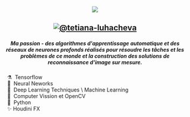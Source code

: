 ##### <p align="center">![](https://img.shields.io/badge/Telegram-%40terratsukiyomi-white)  </p>    
## <p align="center">[![@tetiana-luhacheva](https://img.shields.io/badge/LinkedIN-%40tetiana--luhacheva-blue)](https://www.linkedin.com/in/tetiana-luhacheva/)  </p>  

##### <p align="center">Ma passion - des algorithmes d'apprentissage automatique et des réseaux de neurones profonds réalisés pour résoudre les tâches et les problèmes de ce monde et la construction des solutions de reconnaissance d'image sur mesure.</p>

&nbsp;&nbsp;&nbsp;&nbsp;⚗️&nbsp;&nbsp;Tensorflow</br>
&nbsp;&nbsp;&nbsp;&nbsp;🧹&nbsp;&nbsp;Neural Neworks</br>
&nbsp;&nbsp;&nbsp;&nbsp;🔮&nbsp;&nbsp;Deep Learning Techniques \ Machine Learning</br>
&nbsp;&nbsp;&nbsp;&nbsp;🐲&nbsp;&nbsp;Computer Vission et OpenCV</br>
&nbsp;&nbsp;&nbsp;&nbsp;🦄&nbsp;&nbsp;Python</br>
&nbsp;&nbsp;&nbsp;&nbsp;✨&nbsp;Houdini FX</br>

